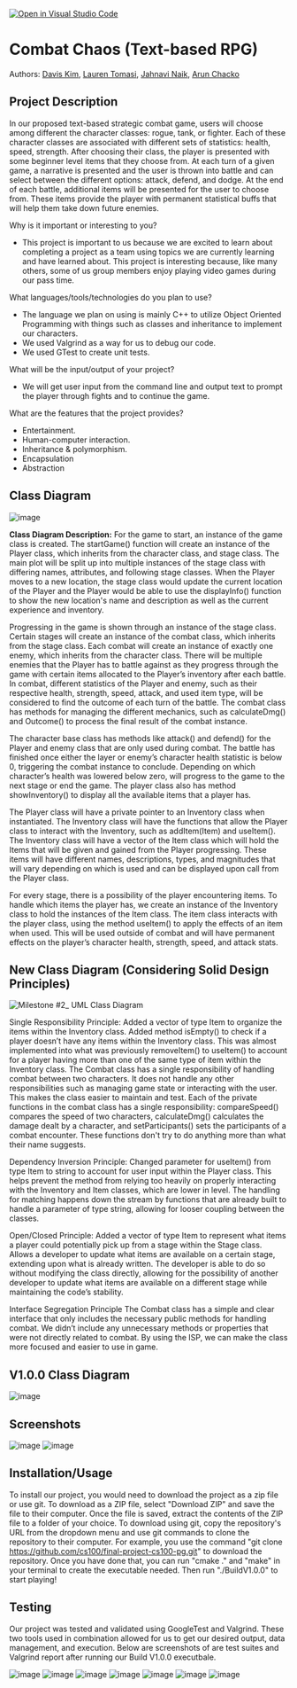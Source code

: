 [![Open in Visual Studio Code](https://classroom.github.com/assets/open-in-vscode-c66648af7eb3fe8bc4f294546bfd86ef473780cde1dea487d3c4ff354943c9ae.svg)](https://classroom.github.com/online_ide?assignment_repo_id=9820682&assignment_repo_type=AssignmentRepo)

# Combat Chaos (Text-based RPG)
  
Authors: [Davis Kim](https://github.com/daviskimCS), [Lauren Tomasi](https://github.com/ltoma001), [Jahnavi Naik](https://github.com/jahnavi-naik), [Arun Chacko](https://github.com/arunchacko1)

## Project Description
In our proposed text-based strategic combat game, users will choose among different the character classes: rogue, tank, or fighter. Each of these character classes are associated with different sets of statistics: health, speed, strength. After choosing their class, the player is presented with some beginner level items that they choose from. At each turn of a given game, a narrative is presented and the user is thrown into battle and can select between the different options: attack, defend, and dodge. At the end of each battle, additional items will be presented for the user to choose from. These items provide the player with permanent statistical buffs that will help them take down future enemies.

Why is it important or interesting to you?
- This project is important to us because we are excited to learn about completing a project as a team using topics we are currently learning and have learned about. This project is interesting because, like many others, some of us group members enjoy playing video games during our pass time.

What languages/tools/technologies do you plan to use?
- The language we plan on using is mainly C++ to utilize Object Oriented Programming with things such as classes and inheritance to implement our characters.
- We used Valgrind as a way for us to debug our code.
- We used GTest to create unit tests.

What will be the input/output of your project?
- We will get user input from the command line and output text to prompt the player through fights and to continue the game.


What are the features that the project provides?
- Entertainment.
- Human-computer interaction.
- Inheritance & polymorphism.
- Encapsulation
- Abstraction

## Class Diagram 
![image](https://user-images.githubusercontent.com/93836665/222857677-5018d3fb-7f38-4673-9b84-96e33967bfbe.png)

**Class Diagram Description:**
For the game to start, an instance of the game class is created. The startGame() function will create an instance of the Player class, which inherits from the character class, and stage class. The main plot will be split up into multiple instances of the stage class with differing names, attributes, and following stage classes. When the Player moves to a new location, the stage class would update the current location of the Player and the Player would be able to use the displayInfo() function to show the new location's name and description as well as the current experience and inventory.

Progressing in the game is shown through an instance of the stage class. Certain stages will create an instance of the combat class, which inherits from the stage class. Each combat will create an instance of exactly one enemy, which inherits from the character class. There will be multiple enemies that the Player has to battle against as they progress through the game with certain items allocated to the Player’s inventory after each battle. In combat, different statistics of the Player and enemy, such as their respective health, strength, speed, attack, and used item type, will be considered to find the outcome of each turn of the battle. The combat class has methods for managing the different mechanics, such as calculateDmg() and Outcome() to process the final result of the combat instance. 

The character base class has methods like attack() and defend() for the Player and enemy class that are only used during combat. The battle has finished once either the layer or enemy’s character health statistic is below 0, triggering the combat instance to conclude. Depending on which character’s health was lowered below zero, will progress to the game to the next stage or end the game. The player class also has method showInventory() to display all the available items that a player has. 

The Player class will have a private pointer to an Inventory class when instantiated. The Inventory class will have the functions that allow the Player class to interact with the Inventory, such as addItem(Item) and useItem(). The Inventory class will have a vector of the Item class which will hold the Items that will be given and gained from the Player progressing. These items will have different names, descriptions, types, and magnitudes that will vary depending on which is used and can be displayed upon call from the Player class.

For every stage, there is a possibility of the player encountering items. To handle which items the player has, we create an instance of the Inventory class to hold the instances of the Item class. The item class interacts with the player class, using the method useItem() to apply the effects of an item when used. This will be used outside of combat and will have permanent effects on the player’s character health, strength, speed, and attack stats. 
 
 ## New Class Diagram (Considering Solid Design Principles)
 ![Milestone #2_ UML Class Diagram](https://user-images.githubusercontent.com/93836665/222854063-f1855771-0e6c-4a36-af1a-a51c24241f56.png)
 
Single Responsibility Principle: Added a vector of type Item to organize the items within the Inventory class. Added method isEmpty() to check if a player doesn’t have any items within the Inventory class. This was almost implemented into what was previously removeItem() to useItem() to account for a player having more than one of the same type of item within the Inventory class.
The Combat class has a single responsibility of handling combat between two characters. It does not handle any other responsibilities such as managing game state or interacting with the user. This makes the class easier to maintain and test. Each of the private functions in the combat class has a single responsibility: compareSpeed() compares the speed of two characters, calculateDmg() calculates the damage dealt by a character, and setParticipants() sets the participants of a combat encounter. These functions don't try to do anything more than what their name suggests.

Dependency Inversion Principle: Changed parameter for useItem() from type Item to string to account for user input within the Player class. This helps prevent the method from relying too heavily on properly interacting with the Inventory and Item classes, which are lower in level. The handling for matching happens down the stream by functions that are already built to handle a parameter of type string, allowing for looser coupling between the classes.

Open/Closed Principle: Added a vector of type Item to represent what items a player could potentially pick up from a stage within the Stage class. Allows a developer to update what items are available on a certain stage, extending upon what is already written. The developer is able to do so without modifying the class directly, allowing for the possibility of another developer to update what items are available on a different stage while maintaining the code’s stability.

Interface Segregation Principle 
The Combat class has a simple and clear interface that only includes the necessary public methods for handling combat. We didn’t include any unnecessary methods or properties that were not directly related to combat. By using the ISP, we can make the class more focused and easier to use in game. 

 ## V1.0.0 Class Diagram
 ![image](https://user-images.githubusercontent.com/93836665/225830734-ed5b155f-ea3a-4a10-9945-0d20df873a8d.png)
 
 ## Screenshots
![image](https://user-images.githubusercontent.com/93836665/225844541-09eb1e95-1c9e-460d-b687-e06611731e22.png)
![image](https://user-images.githubusercontent.com/93836665/225844549-262f7031-6b05-45d1-8dcf-898cadc68a59.png)

 ## Installation/Usage
To install our project, you would need to download the project as a zip file or use git. To download as a ZIP file, select "Download ZIP" and save the file to their computer. Once the file is saved, extract the contents of the ZIP file to a folder of your choice. To download using git, copy the repository's URL from the dropdown menu and use git commands to clone the repository to their computer. For example, you use the command "git clone https://github.com/cs100/final-project-cs100-pg.git" to download the repository. Once you have done that, you can run "cmake ." and "make" in your terminal to create the executable needed. Then run "./BuildV1.0.0" to start playing!
 ## Testing
 Our project was tested and validated using GoogleTest and Valgrind. These two tools used in combination allowed for us to get our desired output, data management, and execution. Below are screenshots of are test suites and Valgrind report after running our Build V1.0.0 executbale.
 
![image](https://user-images.githubusercontent.com/93836665/225844243-d4272c13-e2bb-4b28-bdb1-a0ff7c0076c3.png)
![image](https://user-images.githubusercontent.com/93836665/225844286-3eecae37-e721-41db-9858-74ece9c6ccc7.png)
![image](https://user-images.githubusercontent.com/93836665/225844302-5c5f4af6-596c-4830-ba3b-1373d63f8549.png)
![image](https://user-images.githubusercontent.com/93836665/225844319-d979e230-6f01-4615-a919-bde5050b9b23.png)
![image](https://user-images.githubusercontent.com/93836665/225844340-5d83f354-0b1a-48ed-9228-dc00a5bf244b.png)
![image](https://user-images.githubusercontent.com/93836665/225844371-295ccacb-c497-4503-baa0-2010f224e345.png)
![image](https://user-images.githubusercontent.com/93836665/225844390-39bbb5a2-aa35-490a-968f-1f7f8f9d263f.png)

